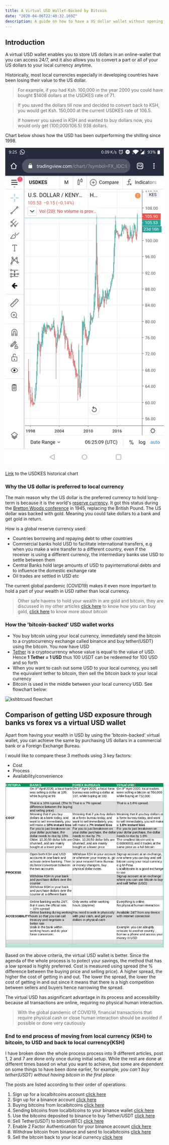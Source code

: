```yaml
---
title: A Virtual USD Wallet-Backed by Bitcoin
date: "2020-04-06T22:40:32.169Z"
description: A guide on how to have a US dollar wallet without opening a US dollar account with your bank or physical dollar notes. This USD wallet is backed by bitcoin, through a stablecoin called Tether. For the rest of these guides, I will refer to this stablecoin as Tether(USDT). Bitcoin allows you to virtually move between your local currency and the USD with the least loss(spread). Alternatives for this is buying USD at your bank, you require to hold both KSH and USD at the same bank to do this, or visit a Forex Bureau and use physical notes. The same technology can be applied to holding other assets like gold through online-only transactions.
---
```

## Introduction

A virtual USD wallet enables you to store US dollars in an online-wallet that you can access 24/7, and it also allows you to convert a part or all of your US dollars to your local currency anytime.

Historically, most local currencies especially in developing countries have been losing their value to the US dollar. 
>For example, if you had Ksh. 100,000 in the year 2000 you could have bought $1408 dollars at the USDKES rate of 71. 

>If you saved the dollars till now and decided to convert back to KSH, you would get Ksh. 150,000 at the current USDKES rate of 106.5. 

>If however you saved in KSH and wanted to buy dollars now, you would only get (100,000/106.5) 938 dollars.

Chart below shows how the USD has been outperforming the shilling since 1998.


![usdkes22years](./usdkes22years2.jpg)

[Link](https://www.tradingview.com/chart/?symbol=FX_IDC%3AUSDKES) to the USDKES historical chart

### Why the US dollar is preferred to local currency

The main reason why the US dollar is the preferred currency to hold long-term is because it is the world's [reserve currency](https://en.wikipedia.org/wiki/Reserve_currency). It got this status during the [Bretton Woods conference](https://en.wikipedia.org/wiki/Bretton_Woods_system) in 1945, replacing the British Pound. The US dollar was backed with gold. Meaning you could take dollars to a bank and get gold in return.

How is a global reserve currency used:
- Countries borrowing and repaying debt to other countries  
- Commercial banks hold USD to facilitate international transfers, e.g when you make a wire transfer to a different country, even if the receiver is using a different currency, the intermediary banks use USD to settle between them 
- Central Banks hold large amounts of USD to payinternational debts and to influence the domestic exchange rate 
- Oil trades are settled in USD etc

The current global pandemic (COVID19) makes it even more important to hold a part of your wealth in USD rather than local currency.

> Other safe havens to hold your wealth in are gold and bitcoin, they are discussed in my other articles [click here](/buy-gold-xaut) to know how you can buy gold, [click here](/bitcoin-introduction) to know more about bitcoin

### How the 'bitcoin-backed' USD wallet works

- You buy bitcoin using your local currency, immediately send the bitcoin to a cryptocurrency exchange called binance and buy tether(USDT) using the bitcoin. You now have USD
- [Tether](https://tether.to/?__cf_chl_jschl_tk__=353ac175af32529c8a92bc392f6a83ba906a0fc8-1585642069-0-AYxII_WswTRtQwiOW0UMtQqwaZnvS2KHCMDqqB5M_zgyUtQRW9UjmLafMEW1666Gr5hs7o_MmejJDCUCzq0CPJWZ3ZEJpo_dbxY0No6Q8Le379uSvm01AAHHhBnDo7mGQs2vTqvoCAZEwnbnouG6rfHb6plGg5o6cJA0zSUY3kcGptnUA2kE2IFtoH5fWLFYxr-eJsn7LoHlWVc9I7Mwg8uUAe8kOvSNR9lV2FQ4CRzZojmcSAhNtw8jChWFW_lVD8aw0AZ86DTE6g4TwBXwIuQ) is a cryptocurrency whose value is equal to the value of USD. Hence **1 Tether = 1 USD** thus 100 USDT can be redeemed for 100 USD and so forth
- When you want to cash out some USD to your local currency, you sell the equivalent tether to bitcoin, then sell the bitcoin back to your local currency
- Bitcoin is used in the middle between your local currency USD. See flowchart below:

![kshbtcusd flowchart](/kshbtcusd.png)




## Comparison of getting USD exposure through banks vs forex vs a virtual USD wallet


Apart from having your wealth in USD by using the 'bitcoin-backed' virtual wallet, you can achieve the same by purchasing US dollars in a commercial bank or a Foreign Exchange Bureau.

I would like to compare these 3 methods using 3 key factors:

+ Cost
+ Process
+ Availability/convenience

![comparison](./comparison.png)   

Based on the above criteria, the virtual USD wallet is better. Since the agenda of the whole process is to potect your savings, the method that has a low spread is highly preferred. Cost is measured using spread (the % difference between the buying price and selling price). A higher spread, the higher the cost of getting in and out. The lower the spread, the lower the cost of getting in and out since it means that there is a high competition between sellers and buyers hence narrowing the spread. 

The virtual USD has asignificant advantage in its process and accessibility because all transactions are online, requiring no physical human interaction.

>With the global pandemic of COVID19, financial transactions that require physical cash or close human interaction should be avoided if possible or done very cautiously


### End to end process of moving from local currency (KSH) to bitcoin, to USD and back to local currency(KSH)

I have broken down the whole process process into 9 different articles, post 1, 2 and 7 are done only once during initial setup. While  the rest are done at different times based on what you want to achieve, but some are dependent on some things to have been done earlier, for example; _you can't buy tether(USDT) without having bitcoin in the first place_ 

The posts are listed according to their order of operations:


1.  Sign up for a localbitcoins account [click here](/signup-lbc)
2.  Sign up for a binance account [click here](/signup-binance)
3.  Buying bitcoins from localbitcoins [click here](/buy-bitcoin-lbc)
4.  Sending bitcoins from localbitcoins to your binance wallet [click here](/sendtobinance)
5.  Use the bitcoins deposited to binance to buy Tether/USDT [click here](/buy-tether)
6.  Sell Tether(USDT) to bitcoin(BTC) [click here](/sell-tether)
7.  Enable 2 Factor Authentication for your binance account [click here](/binance-2fa)
8.  Withdraw bitcoin from binance and send to localbitcoins [click here](sendbtc-to-lbc)
9.  Sell the bitcoin back to your local currency [click here](/sellbtc-ksh)